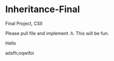 # Inheritance-Final
Final Project, CSII

Please pull file and implement .h.
This will be fun.

Hello

adsfh;oqwifoi

